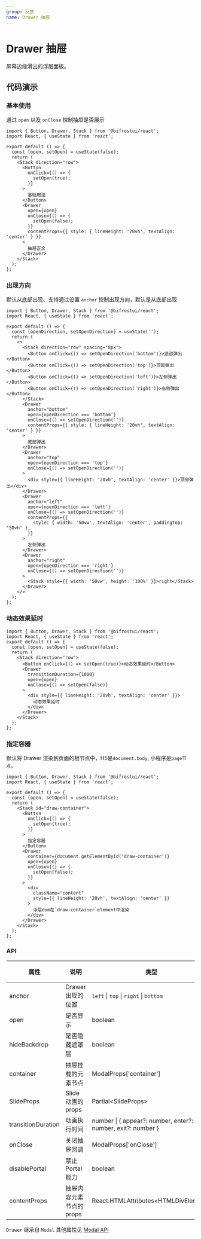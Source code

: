 ```yaml
---
group: 反馈
name: Drawer 抽屉
---
```


# Drawer 抽屉

屏幕边缘滑出的浮层面板。

## 代码演示

### 基本使用

通过 `open` 以及 `onClose` 控制抽屉是否展示

```tsx
import { Button, Drawer, Stack } from '@bifrostui/react';
import React, { useState } from 'react';

export default () => {
  const [open, setOpen] = useState(false);
  return (
    <Stack direction="row">
      <Button
        onClick={() => {
          setOpen(true);
        }}
      >
        基础用法
      </Button>
      <Drawer
        open={open}
        onClose={() => {
          setOpen(false);
        }}
        contentProps={{ style: { lineHeight: '20vh', textAlign: 'center' } }}
      >
        抽屉正文
      </Drawer>
    </Stack>
  );
};
```

### 出现方向

默认从底部出现、支持通过设置 `anchor` 控制出现方向，默认是从底部出现

```tsx
import { Button, Drawer, Stack } from '@bifrostui/react';
import React, { useState } from 'react';

export default () => {
  const [openDirection, setOpenDirection] = useState('');
  return (
    <>
      <Stack direction="row" spacing="8px">
        <Button onClick={() => setOpenDirection('bottom')}>底部弹出</Button>
        <Button onClick={() => setOpenDirection('top')}>顶部弹出</Button>
        <Button onClick={() => setOpenDirection('left')}>左侧弹出</Button>
        <Button onClick={() => setOpenDirection('right')}>右侧弹出</Button>
      </Stack>
      <Drawer
        anchor="bottom"
        open={openDirection === 'bottom'}
        onClose={() => setOpenDirection('')}
        contentProps={{ style: { lineHeight: '20vh', textAlign: 'center' } }}
      >
        底部弹出
      </Drawer>
      <Drawer
        anchor="top"
        open={openDirection === 'top'}
        onClose={() => setOpenDirection('')}
      >
        <div style={{ lineHeight: '20vh', textAlign: 'center' }}>顶部弹出</div>
      </Drawer>
      <Drawer
        anchor="left"
        open={openDirection === 'left'}
        onClose={() => setOpenDirection('')}
        contentProps={{
          style: { width: '50vw', textAlign: 'center', paddingTop: '50vh' },
        }}
      >
        左侧弹出
      </Drawer>
      <Drawer
        anchor="right"
        open={openDirection === 'right'}
        onClose={() => setOpenDirection('')}
      >
        <Stack style={{ width: '50vw', height: '100%' }}>right</Stack>
      </Drawer>
    </>
  );
};
```

### 动态效果延时

```tsx
import { Button, Drawer, Stack } from '@bifrostui/react';
import React, { useState } from 'react';
export default () => {
  const [open, setOpen] = useState(false);
  return (
    <Stack direction="row">
      <Button onClick={() => setOpen(true)}>动态效果延时</Button>
      <Drawer
        transitionDuration={1000}
        open={open}
        onClose={() => setOpen(false)}
      >
        <div style={{ lineHeight: '20vh', textAlign: 'center' }}>
          动态效果延时
        </div>
      </Drawer>
    </Stack>
  );
};
```

### 指定容器

默认将 Drawer 渲染到页面的根节点中，H5是`document.body`, 小程序是`page节点`。

```tsx
import { Button, Drawer, Stack } from '@bifrostui/react';
import React, { useState } from 'react';

export default () => {
  const [open, setOpen] = useState(false);
  return (
    <Stack id="draw-container">
      <Button
        onClick={() => {
          setOpen(true);
        }}
      >
        指定容器
      </Button>
      <Drawer
        container={document.getElementById('draw-container')}
        open={open}
        onClose={() => {
          setOpen(false);
        }}
      >
        <div
          className="content"
          style={{ lineHeight: '20vh', textAlign: 'center' }}
        >
          浮层dom在`draw-container`element中渲染
        </div>
      </Drawer>
    </Stack>
  );
};
```

### API

| 属性               | 说明                     | 类型                                                         | 默认值     |
| ------------------ | ------------------------ | ------------------------------------------------------------ | ---------- |
| anchor             | Drawer 出现的位置        | `left` \| `top` \| `right` \| `bottom`                       | `text`     |
| open               | 是否显示                 | boolean                                                      | false      |
| hideBackdrop       | 是否隐藏遮罩层           | boolean                                                      | false      |
| container          | 抽屉挂载的元素节点       | ModalProps['container']                                      | 页面根节点 |
| SlideProps         | Slide 动画的 props       | Partial<SlideProps\>                                         | -          |
| transitionDuration | 动画执行时间             | number \| { appear?: number, enter?: number, exit?: number } | -          |
| onClose            | 关闭抽屉回调             | ModalProps['onClose']                                        | -          |
| disablePortal      | 禁止 Portal能力          | boolean                                                      | false      |
| contentProps       | 抽屉内容元素节点的 props | React.HTMLAttributes<HTMLDivElement\>                        | -          |

`Drawer` 继承自 `Modal` 其他属性见 [Modal API](/cores/modal?#api)
